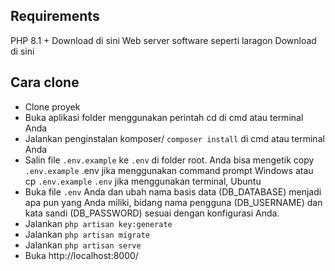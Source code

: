 ## Requirements
PHP 8.1 + <a link='https://www.php.net/downloads'>Download di sini</a>
Web server software seperti laragon <a link='https://laragon.org/download/'>Download di sini</a>

##  Cara clone

- Clone proyek 
- Buka aplikasi folder menggunakan perintah cd di cmd atau terminal Anda 
- Jalankan penginstalan komposer/ `composer install` di cmd atau terminal Anda
- Salin file `.env.example` ke `.env` di folder root. Anda bisa mengetik copy `.env.example` .env jika menggunakan command prompt Windows atau cp `.env.example` `.env` jika menggunakan terminal, Ubuntu
- Buka file `.env` Anda dan ubah nama basis data (DB_DATABASE) menjadi apa pun yang Anda miliki, bidang nama pengguna (DB_USERNAME) dan kata sandi (DB_PASSWORD) sesuai dengan konfigurasi Anda.
- Jalankan `php artisan key:generate`
- Jalankan `php artisan migrate`
- Jalankan `php artisan serve`
- Buka http://localhost:8000/

